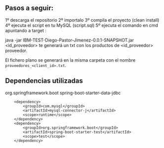 ## Pasos a seguir:
1º descarga el repositorio
2º importalo 
3º compila el proyecto (clean install)
4º ejecuta el script en tu MySQL (script.sql)
5º ejecuta el comando en cmd apuntando a target :

java -jar IBM-TEST-Diego-Pastor-Jimenez-0.0.1-SNAPSHOT.jar <id_proveedor>
te generará un txt con los productos de <id_proveedor> proveedor.

El fichero plano se generará en la misma carpeta con el nombre `proveedores_<client_id>.txt`.

## Dependencias utilizadas

<dependency>
			<groupId>org.springframework.boot</groupId>
			<artifactId>spring-boot-starter-data-jdbc</artifactId>
		</dependency>

		<dependency>
			<groupId>com.mysql</groupId>
			<artifactId>mysql-connector-j</artifactId>
			<scope>runtime</scope>
		</dependency>
		<dependency>
			<groupId>org.springframework.boot</groupId>
			<artifactId>spring-boot-starter-test</artifactId>
			<scope>test</scope>
		</dependency>

